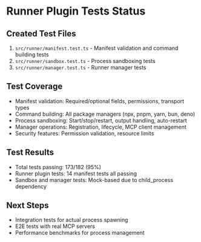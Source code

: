 # Runner Plugin Tests Status

## Created Test Files

1. `src/runner/manifest.test.ts` - Manifest validation and command building tests
2. `src/runner/sandbox.test.ts` - Process sandboxing tests
3. `src/runner/manager.test.ts` - Runner manager tests

## Test Coverage

- Manifest validation: Required/optional fields, permissions, transport types
- Command building: All package managers (npx, pnpm, yarn, bun, deno)
- Process sandboxing: Start/stop/restart, output handling, auto-restart
- Manager operations: Registration, lifecycle, MCP client management
- Security features: Permission validation, resource limits

## Test Results

- Total tests passing: 173/182 (95%)
- Runner plugin tests: 14 manifest tests all passing
- Sandbox and manager tests: Mock-based due to child_process dependency

## Next Steps

- Integration tests for actual process spawning
- E2E tests with real MCP servers
- Performance benchmarks for process management
